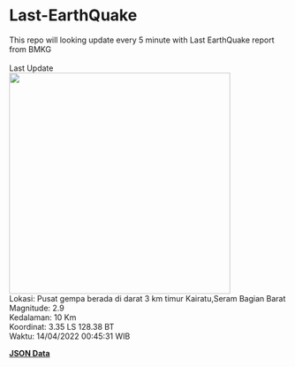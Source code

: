 # Last-EarthQuake
This repo will looking update every 5 minute with Last EarthQuake report from BMKG
<br>
<br>
Last Update
<br>
<img src="https://ews.bmkg.go.id/TEWS/data/20220414004531.mmi.jpg" width="400"/>
<br>
Lokasi: Pusat gempa berada di darat 3 km timur Kairatu,Seram Bagian Barat <br>
Magnitude: 2.9 <br>
Kedalaman: 10 Km <br>
Koordinat: 3.35 LS 128.38 BT <br>
Waktu: 14/04/2022 00:45:31 WIB <br>

<a href="./data/data.json">**JSON Data**</a>
